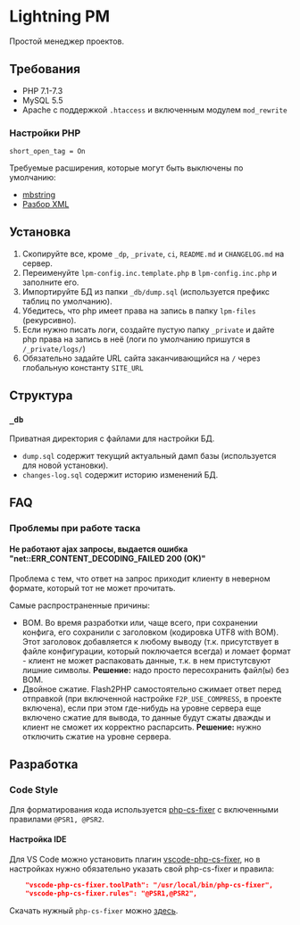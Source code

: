 # Lightning PM

Простой менеджер проектов.

## Требования

- PHP 7.1-7.3
- MySQL 5.5
- Apache с поддержкой `.htaccess` и включенным модулем `mod_rewrite`

### Настройки PHP

`short_open_tag = On`

Требуемые расширения, которые могут быть выключены по умолчанию:
 - [mbstring](https://www.php.net/manual/ru/intro.mbstring.php)
 - [Разбор XML](https://www.php.net/manual/ru/intro.xml.php)

## Установка

1. Скопируйте все, кроме `_dp`, `_private`, `ci`, `README.md` и `CHANGELOG.md` на сервер.
2. Переименуйте `lpm-config.inc.template.php` в `lpm-config.inc.php` и заполните его.
3. Импортируйте БД из папки `_db/dump.sql` (используется префикс таблиц по умолчанию).
4. Убедитесь, что php имеет права на запись в папку `lpm-files` (рекурсивно).
5. Если нужно писать логи, создайте пустую папку `_private` и дайте php права на запись в неё (логи по умолчанию пришутся в `/_private/logs/`)
6. Обязательно задайте URL сайта заканчивающийся на `/` через глобальную константу `SITE_URL`


## Структура

### `_db`

Приватная директория с файлами для настройки БД.

- `dump.sql` содержит текущий актуальный дамп базы (используется для новой установки).
- `changes-log.sql` содержит историю изменений БД.


## FAQ

### Проблемы при работе таска

#### Не работают ajax запросы, выдается ошибка "net::ERR_CONTENT_DECODING_FAILED 200 (OK)"

Проблема с тем, что ответ на запрос приходит клиенту в неверном формате, который тот не может прочитать.

Самые распространенные причины:

- BOM. Во время разработки или, чаще всего, при сохранении конфига, его сохранили с заголовком (кодировка UTF8 with BOM). Этот заголовок добавляется к любому выводу (т.к. присутствует в файле конфигурации, который поключается всегда) и ломает формат - клиент не может распаковать данные, т.к. в нем пристутсвуют лишние символы. **Решение:** надо просто пересохранить файл(ы) без BOM.
- Двойное сжатие. Flash2PHP самостоятельно сжимает ответ перед отправкой (при включенной настройке `F2P_USE_COMPRESS`, в проекте включена), если при этом где-нибудь на уровне сервера еще включено сжатие для вывода, то данные будут сжаты дважды и клиент не сможет их корректно распарсить. **Решение:** нужно отключить сжатие на уровне сервера.

## Разработка

### Code Style

Для форматирования кода используется [php-cs-fixer](https://cs.symfony.com/download/php-cs-fixer-v2.phar) с включенными правилами `@PSR1, @PSR2`.

#### Настройка IDE 

Для VS Code можно установить плагин [vscode-php-cs-fixer](https://github.com/FriendsOfPHP/PHP-CS-Fixer), но в настройках нужно обязательно указать свой php-cs-fixer и правила:

```json
    "vscode-php-cs-fixer.toolPath": "/usr/local/bin/php-cs-fixer",
    "vscode-php-cs-fixer.rules": "@PSR1,@PSR2",
```

Скачать нужный `php-cs-fixer` можно [здесь](https://cs.symfony.com/download/php-cs-fixer-v2.phar).
